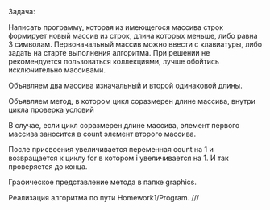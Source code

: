 Задача:

Написать программу, которая из имеющегося массива строк формирует новый массив из строк, длина которых меньше, либо равна 3 символам. Первоначальный массив можно ввести с клавиатуры, либо задать на старте выполнения алгоритма. При решении не рекомендуется пользоваться коллекциями, лучше обойтись исключительно массивами.

Объявляем два массива изначальный и второй одинаковой длины.

Объявляем метод, в котором цикл соразмерен длине массива, внутри цикла проверка условий

В случае, если цикл соразмерен длине массива, элемент первого массива заносится в count элемент второго массива. 

После присвоения увеличивается переменная count на 1 и возвращается к циклу for в котором i увеличивается на 1. И так проверяется до конца.

Графическое представление метода в папке graphics.

Реализация алгоритма по пути Homework1/Program.
///